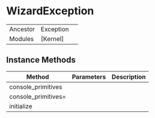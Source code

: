# WizardException
|  |  |  |
| --- | --- | --- |
| Ancestor | Exception |
| Modules | [Kernel] |


## Instance Methods

| Method | Parameters | Description |
| --- | --- | --- |
| console_primitives |  |  |
| console_primitives= |  |  |
| initialize |  |  |
